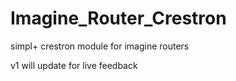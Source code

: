 # Imagine_Router_Crestron
simpl+ crestron module for imagine routers

v1 will update for live feedback